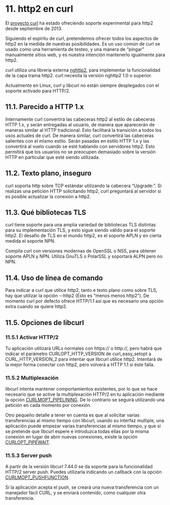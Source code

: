 # 11. http2 en curl

El [proyecto curl](http://curl.haxx.se/) ha estado ofreciendo soporte experimental para http2 desde septiembre de 2013.

Siguiendo el espíritu de curl, pretendemos ofrecer todos los aspectos de http2 en la medida de nuestras posibilidades. Es un uso común de curl se usado como una herramienta de testeo, y una manera de “pingar” manualmente sitios web, y es nuestra intención mantenerlo igualmente para http2.

curl utiliza una librería externa [nghttp2](https://nghttp2.org/), para implementar la funcionalidad de la capa trama http2. curl necesita la versión nghttp2 1.0 o superior.

Actualmente en Linux, curl y libcurl no están siempre desplegados con el soporte activado para HTTP/2.

## 11.1. Parecido a HTTP 1.x

Internamente curl convertirá las cabeceras http2 al estilo de cabeceras HTTP 1.x, y serán entregadas al usuario, de manera que aparecerán de maneras similar al HTTP tradicional. Esto facilitará la transición a todos los usos actuales de curl. De manera similar, curl convertirá las cabeceras salientes con el mismo estilo. Serán pasadas en estilo HTTP 1.x y las convertirá al vuelo cuando se esté hablando con servidores http2. Esto permitirá que los usuarios no se preocupen demasiado sobre la versión HTTP en particular que esté siendo utilizada.

## 11.2. Texto plano, inseguro

curl  soporta http sobre TCP estándar utilizando la cabecera “Upgrade:”. Si realizas una petición HTTP solicitando http2, curl preguntará al servidor si es posible actualizar la conexión a  http2.

## 11.3. Qué bibliotecas TLS

curl tiene soporte para una amplia variedad de bibliotecas TLS distintas para su implementación TLS, y esto sigue siendo válido para el soporte http2. El desafío de TLS en el mundo http2, es el soporte APLN y en cierta medida el soporte NPN.

Compila curl con versiones modernas de OpenSSL o NSS, para obtener soporte APLN y NPN. Utiliza GnuTLS o PolarSSL y soportará ALPN pero no NPN.

## 11.4. Uso de línea de comando

Para indicar a curl que utilice http2, tanto e texto plano como sobre TLS, hay que utilizar la opción --http2 (Esto es “menos menos http2”). De momento curl por defecto ofrece HTTP/1.1 así que es necesario una opción extra cuando se quiere http2.

## 11.5. Opciones de libcurl

### 11.5.1 Activar HTTP/2

Tu aplicación utilizará URLs normales con https:// o http://, pero habrá que indicar el parámetro CURLOPT_HTTP_VERSION de curl_easy_setopt a  CURL_HTTP_VERSION_2 para intentar que libcurl utilice http2. Intentará de la mejor forma conectar con http2, pero volverá a HTTP 1.1 si éste falla.

### 11.5.2 Multiplexación

libcurl intenta mantener comportamientos existentes, por lo que se hace necesario que se active la multiplexación HTTP/2 en tu aplicación mediante la opción 
[CURLMOPT_PIPELINING](http://curl.haxx.se/libcurl/c/CURLMOPT_PIPELINING.html). De lo contrario se seguirá utilizando una petición en cada momento por conexión.

Otro pequeño detalle a tener en cuenta es que al solicitar varias transferencias al mismo tiempo con libcurl, usando su interfaz multiple, una aplicación puede empezar varias transferencias al mismo tiempo, y que si se pretende que libcurl espere e introduzca todas ellas por la misma conexión en lugar de abrir nuevas conexiones, existe la opción [CURLOPT_PIPEWAIT](http://curl.haxx.se/libcurl/c/CURLOPT_PIPEWAIT.html).

### 11.5.3 Server push

A partir de la versión libcurl 7.44.0 se da soporte para la funcionalidad HTTP/2 server push. Puedes utilizarla indicando un callback con la opción [CURLMOPT_PUSHFUNCTION](http://curl.haxx.se/libcurl/c/CURLMOPT_PUSHFUNCTION.html).

Si la aplicación acepta el push, se creará una nueva transferencia con un manejador fácil CURL, y se enviará contenido, como cualquier otra transferencia.